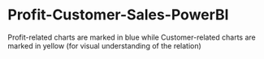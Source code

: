 # Profit-Customer-Sales-PowerBI
Profit-related charts are marked in blue while Customer-related charts are marked in yellow (for visual understanding of the relation)
